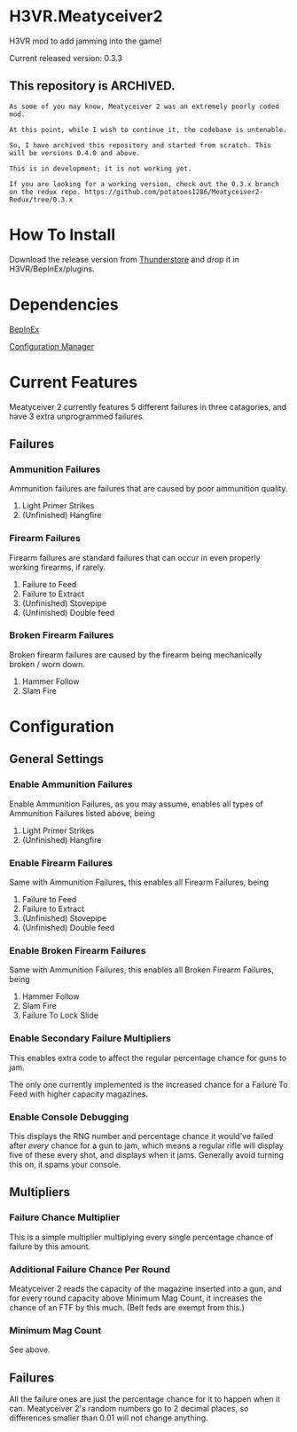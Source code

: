 # H3VR.Meatyceiver2
H3VR mod to add jamming into the game!

Current released version: 0.3.3

## This repository is ARCHIVED.

```
As some of you may know, Meatyceiver 2 was an extremely poorly coded mod.

At this point, while I wish to continue it, the codebase is untenable.

So, I have archived this repository and started from scratch. This will be versions 0.4.0 and above.

This is in development; it is not working yet.

If you are looking for a working version, check out the 0.3.x branch on the redux repo. https://github.com/potatoes1286/Meatyceiver2-Redux/tree/0.3.x
```

# How To Install

Download the release version from [Thunderstore](https://h3vr.thunderstore.io/package/Potatoes/Meatyceiver_2/) and drop it in H3VR/BepInEx/plugins.

# Dependencies

[BepInEx](https://github.com/BepInEx/BepInEx/releases)

[Configuration Manager](https://github.com/BepInEx/BepInEx.ConfigurationManager/releases)

# Current Features

Meatyceiver 2 currently features 5 different failures in three catagories, and have 3 extra unprogrammed failures.

## Failures

### Ammunition Failures

Ammunition failures are failures that are caused by poor ammunition quality.

1. Light Primer Strikes
1. (Unfinished) Hangfire

### Firearm Failures

Firearm failures are standard failures that can occur in even properly working firearms, if rarely.

1. Failure to Feed
1. Failure to Extract
1. (Unfinished) Stovepipe
1. (Unfinished) Double feed

### Broken Firearm Failures

Broken firearm failures are caused by the firearm being mechanically broken / worn down.

1. Hammer Follow
1. Slam Fire

# Configuration

## General Settings

### Enable Ammunition Failures

Enable Ammunition Failures, as you may assume, enables all types of Ammunition Failures listed above, being

1. Light Primer Strikes
1. (Unfinished) Hangfire

### Enable Firearm Failures

Same with Ammunition Failures, this enables all Firearm Failures, being

1. Failure to Feed
1. Failure to Extract
1. (Unfinished) Stovepipe
1. (Unfinished) Double feed

### Enable Broken Firearm Failures

Same with Ammunition Failures, this enables all Broken Firearm Failures, being

1. Hammer Follow
1. Slam Fire
1. Failure To Lock Slide

### Enable Secondary Failure Multipliers

This enables extra code to affect the regular percentage chance for guns to jam.

The only one currently implemented is the increased chance for a Failure To Feed with higher capacity magazines.

### Enable Console Debugging

This displays the RNG number and percentage chance it would've failed after *every* chance for a gun to jam, which means a regular rifle will display five of these every shot, and displays when it jams. Generally avoid turning this on, it spams your console.

## Multipliers

### Failure Chance Multiplier

This is a simple multiplier multiplying every single percentage chance of failure by this amount.

### Additional Failure Chance Per Round

Meatyceiver 2 reads the capacity of the magazine inserted into a gun, and for every round capacity above Minimum Mag Count, it increases the chance of an FTF by this much. (Belt feds are exempt from this.)

### Minimum Mag Count

See above.

## Failures

All the failure ones are just the percentage chance for it to happen when it can. Meatyceiver 2's random numbers go to 2 decimal places, so differences smaller than 0.01 will not change anything.
